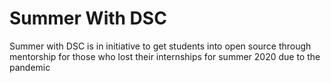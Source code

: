 # Summer With DSC
Summer with DSC is in initiative to get students into open source through mentorship for those who lost their internships for summer 2020 due to the pandemic
